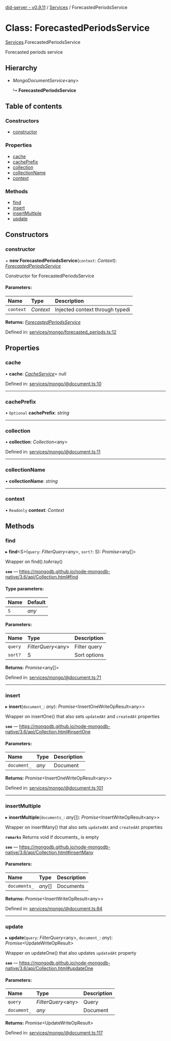 [did-server - v0.9.11](../README.md) / [Services](../modules/services.md) / ForecastedPeriodsService

# Class: ForecastedPeriodsService

[Services](../modules/services.md).ForecastedPeriodsService

Forecasted periods service

## Hierarchy

* *MongoDocumentService*<any\>

  ↳ **ForecastedPeriodsService**

## Table of contents

### Constructors

- [constructor](services.forecastedperiodsservice.md#constructor)

### Properties

- [cache](services.forecastedperiodsservice.md#cache)
- [cachePrefix](services.forecastedperiodsservice.md#cacheprefix)
- [collection](services.forecastedperiodsservice.md#collection)
- [collectionName](services.forecastedperiodsservice.md#collectionname)
- [context](services.forecastedperiodsservice.md#context)

### Methods

- [find](services.forecastedperiodsservice.md#find)
- [insert](services.forecastedperiodsservice.md#insert)
- [insertMultiple](services.forecastedperiodsservice.md#insertmultiple)
- [update](services.forecastedperiodsservice.md#update)

## Constructors

### constructor

\+ **new ForecastedPeriodsService**(`context`: *Context*): [*ForecastedPeriodsService*](services.forecastedperiodsservice.md)

Constructor for ForecastedPeriodsService

#### Parameters:

Name | Type | Description |
:------ | :------ | :------ |
`context` | *Context* | Injected context through typedi    |

**Returns:** [*ForecastedPeriodsService*](services.forecastedperiodsservice.md)

Defined in: [services/mongo/forecasted_periods.ts:12](https://github.com/Puzzlepart/did/blob/dev/server/services/mongo/forecasted_periods.ts#L12)

## Properties

### cache

• **cache**: [*CacheService*](services.cacheservice.md)= null

Defined in: [services/mongo/@document.ts:10](https://github.com/Puzzlepart/did/blob/dev/server/services/mongo/@document.ts#L10)

___

### cachePrefix

• `Optional` **cachePrefix**: *string*

___

### collection

• **collection**: *Collection*<any\>

Defined in: [services/mongo/@document.ts:11](https://github.com/Puzzlepart/did/blob/dev/server/services/mongo/@document.ts#L11)

___

### collectionName

• **collectionName**: *string*

___

### context

• `Readonly` **context**: *Context*

## Methods

### find

▸ **find**<S\>(`query`: *FilterQuery*<any\>, `sort?`: S): *Promise*<any[]\>

Wrapper on find().toArray()

**`see`** — https://mongodb.github.io/node-mongodb-native/3.6/api/Collection.html#find

#### Type parameters:

Name | Default |
:------ | :------ |
`S` | *any* |

#### Parameters:

Name | Type | Description |
:------ | :------ | :------ |
`query` | *FilterQuery*<any\> | Filter query   |
`sort?` | S | Sort options    |

**Returns:** *Promise*<any[]\>

Defined in: [services/mongo/@document.ts:71](https://github.com/Puzzlepart/did/blob/dev/server/services/mongo/@document.ts#L71)

___

### insert

▸ **insert**(`document_`: *any*): *Promise*<InsertOneWriteOpResult<any\>\>

Wrapper on insertOne() that also sets `updatedAt` and `createdAt` properties

**`see`** — https://mongodb.github.io/node-mongodb-native/3.6/api/Collection.html#insertOne

#### Parameters:

Name | Type | Description |
:------ | :------ | :------ |
`document_` | *any* | Document    |

**Returns:** *Promise*<InsertOneWriteOpResult<any\>\>

Defined in: [services/mongo/@document.ts:101](https://github.com/Puzzlepart/did/blob/dev/server/services/mongo/@document.ts#L101)

___

### insertMultiple

▸ **insertMultiple**(`documents_`: *any*[]): *Promise*<InsertWriteOpResult<any\>\>

Wrapper on insertMany() that also sets `updatedAt` and `createdAt` properties

**`remarks`** Returns void if documents_ is empty

**`see`** — https://mongodb.github.io/node-mongodb-native/3.6/api/Collection.html#insertMany

#### Parameters:

Name | Type | Description |
:------ | :------ | :------ |
`documents_` | *any*[] | Documents    |

**Returns:** *Promise*<InsertWriteOpResult<any\>\>

Defined in: [services/mongo/@document.ts:84](https://github.com/Puzzlepart/did/blob/dev/server/services/mongo/@document.ts#L84)

___

### update

▸ **update**(`query`: *FilterQuery*<any\>, `document_`: *any*): *Promise*<UpdateWriteOpResult\>

Wrapper on updateOne() that also updates `updatedAt` property

**`see`** — https://mongodb.github.io/node-mongodb-native/3.6/api/Collection.html#updateOne

#### Parameters:

Name | Type | Description |
:------ | :------ | :------ |
`query` | *FilterQuery*<any\> | Query   |
`document_` | *any* | Document    |

**Returns:** *Promise*<UpdateWriteOpResult\>

Defined in: [services/mongo/@document.ts:117](https://github.com/Puzzlepart/did/blob/dev/server/services/mongo/@document.ts#L117)
